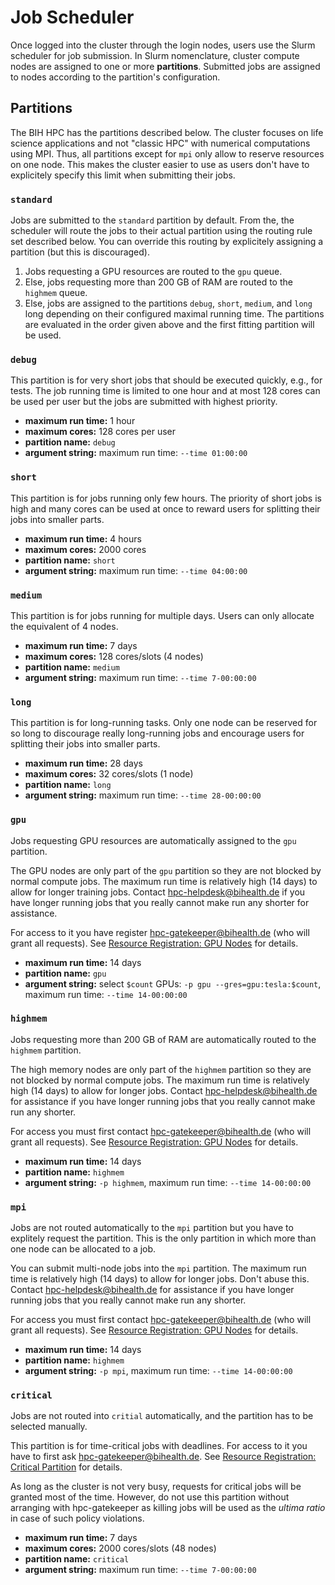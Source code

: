 # Job Scheduler

Once logged into the cluster through the login nodes, users use the Slurm scheduler for job submission.
In Slurm nomenclature, cluster compute nodes are assigned to one or more **partitions**.
Submitted jobs are assigned to nodes according to the partition's configuration.

## Partitions

The BIH HPC has the partitions described below.
The cluster focuses on life science applications and not "classic HPC" with numerical computations using MPI.
Thus, all partitions except for `mpi` only allow to reserve resources on one node.
This makes the cluster easier to use as users don't have to explicitely specify this limit when submitting their jobs.

### `standard`

Jobs are submitted to the `standard` partition by default.
From the, the scheduler will route the jobs to their actual partition using the routing rule set described below.
You can override this routing by explicitely assigning a partition (but this is discouraged).

1. Jobs requesting a GPU resources are routed to the `gpu` queue.
2. Else, jobs requesting more than 200 GB of RAM are routed to the `highmem` queue.
3. Else, jobs are assigned to the partitions `debug`, `short`, `medium`, and `long` long depending on their configured maximal running time.
   The partitions are evaluated in the order given above and the first fitting partition will be used.

### `debug`

This partition is for very short jobs that should be executed quickly, e.g., for tests.
The job running time is limited to one hour and at most 128 cores can be used per user but the jobs are submitted with highest priority.

* **maximum run time:** 1 hour
* **maximum cores:** 128 cores per user
* **partition name:** `debug`
* **argument string:** maximum run time: `--time 01:00:00`

### `short`

This partition is for jobs running only few hours.
The priority of short jobs is high and many cores can be used at once to reward users for splitting their jobs into smaller parts.

* **maximum run time:** 4 hours
* **maximum cores:** 2000 cores
* **partition name:** `short`
* **argument string:** maximum run time: `--time 04:00:00`

### `medium`

This partition is for jobs running for multiple days.
Users can only allocate the equivalent of 4 nodes.

* **maximum run time:** 7 days
* **maximum cores:** 128 cores/slots (4 nodes)
* **partition name:** `medium`
* **argument string:** maximum run time: `--time 7-00:00:00`

### `long`

This partition is for long-running tasks.
Only one node can be reserved for so long to discourage really long-running jobs and encourage users for splitting their jobs into smaller parts.

* **maximum run time:** 28 days
* **maximum cores:** 32 cores/slots (1 node)
* **partition name:** `long`
* **argument string:** maximum run time: `--time 28-00:00:00`

### `gpu`

Jobs requesting GPU resources are automatically assigned to the `gpu` partition.

The GPU nodes are only part of the `gpu` partition so they are not blocked by normal compute jobs.
The maximum run time is relatively high (14 days) to allow for longer training jobs.
Contact [hpc-helpdesk@bihealth.de](mailto:hpc-helpdesk@bihealth.de) if you have longer running jobs that you really cannot make run any shorter for assistance.

For access to it you have register [hpc-gatekeeper@bihealth.de](mailto:hpc-gatekeeper@bihealth.de) (who will grant all requests).
See [Resource Registration: GPU Nodes](../admin/resource-registration.md#gpu-nodes) for details.

* **maximum run time:** 14 days
* **partition name:** `gpu`
* **argument string:** select `$count` GPUs: `-p gpu --gres=gpu:tesla:$count`, maximum run time: `--time 14-00:00:00`

### `highmem`

Jobs requesting more than 200 GB of RAM are automatically routed to the `highmem` partition.

The high memory nodes are only part of the `highmem` partition so they are not blocked by normal compute jobs.
The maximum run time is relatively high (14 days) to allow for longer jobs.
Contact [hpc-helpdesk@bihealth.de](mailto:hpc-helpdesk@bihealth.de) for assistance if you have longer running jobs that you really cannot make run any shorter.

For access you must first contact [hpc-gatekeeper@bihealth.de](mailto:hpc-gatekeeper@bihealth.de) (who will grant all requests).
See [Resource Registration: GPU Nodes](../admin/resource-registration.md#high-memory-nodes) for details.

* **maximum run time:** 14 days
* **partition name:** `highmem`
* **argument string:** `-p highmem`, maximum run time: `--time 14-00:00:00`

### `mpi`

Jobs are not routed automatically to the `mpi` partition but you have to explitely request the partition.
This is the only partition in which more than one node can be allocated to a job.

You can submit multi-node jobs into the `mpi` partition.
The maximum run time is relatively high (14 days) to allow for longer jobs.
Don't abuse this.
Contact [hpc-helpdesk@bihealth.de](mailto:hpc-helpdesk@bihealth.de) for assistance if you have longer running jobs that you really cannot make run any shorter.

For access you must first contact [hpc-gatekeeper@bihealth.de](mailto:hpc-gatekeeper@bihealth.de) (who will grant all requests).
See [Resource Registration: GPU Nodes](../admin/resource-registration.md#gpu-nodes) for details.

* **maximum run time:** 14 days
* **partition name:** `highmem`
* **argument string:** `-p mpi`, maximum run time: `--time 14-00:00:00`

### `critical`

Jobs are not routed into `critial` automatically, and the partition has to be selected manually.

This partition is for time-critical jobs with deadlines.
For access to it you have to first ask [hpc-gatekeeper@bihealth.de](mailto:hpc-gatekeeper@bihealth.de).
See [Resource Registration: Critical Partition](../admin/resource-registration.md#critical-partition) for details.

As long as the cluster is not very busy, requests for critical jobs will be granted most of the time.
However, do not use this partition without arranging with hpc-gatekeeper as killing jobs will be used as the *ultima ratio* in case of such policy violations.

* **maximum run time:** 7 days
* **maximum cores:** 2000 cores/slots (48 nodes)
* **partition name:** `critical`
* **argument string:** maximum run time: `--time 7-00:00:00`
